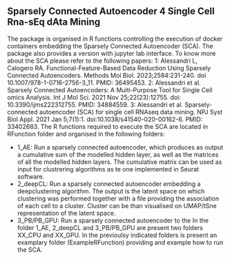 ## Sparsely Connected Autoencoder 4 Single Cell Rna-sEq dAta Mining
The package is organised in R functions controlling the execution of docker containers embedding the Sparsely Connected Autoencoder (SCA).
The package also provides a version with jupyter lab interface.
To know more about the SCA please refer to the following papers:
  1: Alessandri L, Calogero RA. Functional-Feature-Based Data Reduction Using Sparsely Connected Autoencoders. Methods Mol Biol. 2023;2584:231-240. doi 10.1007/978-1-0716-2756-3_11. PMID: 36495453.
  2: Alessandri et al. Sparsely Connected Autoencoders: A Multi-Purpose Tool for Single Cell omics Analysis. Int J Mol Sci. 2021 Nov 25;22(23):12755. doi: 10.3390/ijms222312755. PMID: 34884559.
  3: Alessandri et al. Sparsely-connected autoencoder (SCA) for single cell RNAseq data mining. NPJ Syst Biol Appl. 2021 Jan 5;7(1):1. doi:10.1038/s41540-020-00162-6. PMID: 33402683.
The R functions required to execute the SCA are located in RFunction folder and organised in the following folders:
  - 1_AE: Run a sparsely connected autoencoder, which produces as output a cumulative sum of the modelled hidden layer, as well as the matrices of all the modelled hidden layers. The cumulative matrix can be used as input for clustrering algorithms as te one implemented in Seurat software.
  - 2_deepCL: Run a sparsely connected autoencoder embedding a deepclustering algorithm. The output is the latent space on which clustering was performed together with a file providing the association of each cell to a cluster. Cluster can be than visualised on UMAP/tSne representation of the latent space.
  - 3_PB/PB_GPU: Run a sparsely connected autoencoder to the 
In the folder 1_AE, 2_deepCL and 3_PB/PB_GPU are present two folders XX_CPU and XX_GPU. 
In the previoulsy indicated folders is present an examplary folder (ExampleRFunction) providing and example how to run the SCA. 
